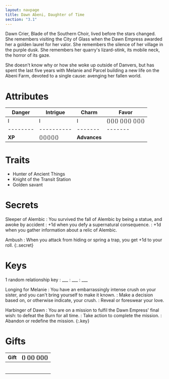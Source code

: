 ```yaml
---
layout: navpage
title: Dawn Abeni, Daughter of Time
section: "3.1"
---
```


Dawn Crier, Blade of the Southern Choir, lived before the stars changed.
She remembers visiting the City of Glass when the Dawn Empress awarded her a golden laurel for her valor.
She remembers the silence of her village in the purple dusk.
She remembers her quarry's lizard-stink, its mobile neck, the horror of its gaze.

She doesn't know why or how she woke up outside of Danvers, but has spent the last five years with Melanie and Parcel building a new life on the Abeni Farm, devoted to a single cause: avenging her fallen world.

# Attributes

| Danger | Intrigue | Charm | Favor |
|--------|----------|-------|-------|
| I      | I        | I     | ()()() ()()() ()()() |
|--------|----------|-------|-------|
| **XP** | ()()()()() | **Advances** |       |

# Traits

* Hunter of Ancient Things
* Knight of the Transit Station
* Golden savant

# Secrets

Sleeper of Alembic
: You survived the fall of Alembic by being a statue, and awoke by accident
  : +1d when you defy a supernatural consequence.
  : +1d when you gather information about a relic of Alembic.

Ambush
: When you attack from hiding or spring a trap, you get +1d to your roll.
{:.secret}



# Keys
1 random relationship key
: ___
  : ___
  : ___

Longing for Melanie
: You have an embarrassingly intense crush on your sister, and you can't bring yourself to make it known.
  : Make a decision based on, or otherwise indicate, your crush.
  : Reveal or foreswear your love.

Harbinger of Dawn
: You are on a mission to fulfil the Dawn Empress' final wish: to defeat the Burn for all time.
  : Take action to complete the mission.
  : Abandon or redefine the mission.
{:.key}



# Gifts

| Gift | () ()() ()()() |
|------|----------------|
|      |                |
|      |                |
|      |                |
|      |                |
|      |                |
|      |                |

